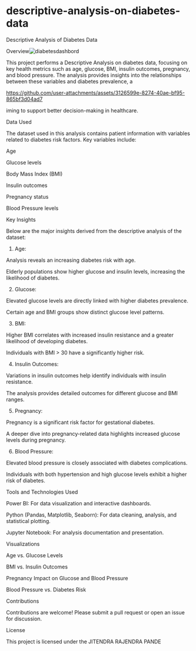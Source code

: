 # descriptive-analysis-on-diabetes-data
Descriptive Analysis of Diabetes Data



Overview![diabetesdashbord](https://github.com/user-attachments/assets/8737dbdd-b9f3-4859-a37e-4e9c8d33142f)


This project performs a Descriptive Analysis on diabetes data, focusing on key health metrics such as age, glucose, BMI, insulin outcomes, pregnancy, and blood pressure. The analysis provides insights into the relationships between these variables and diabetes prevalence, a

https://github.com/user-attachments/assets/3126599e-8274-40ae-bf95-865bf3d04ad7

iming to support better decision-making in healthcare.

Data Used

The dataset used in this analysis contains patient information with variables related to diabetes risk factors. Key variables include:

Age

Glucose levels

Body Mass Index (BMI)

Insulin outcomes

Pregnancy status

Blood Pressure levels


Key Insights

Below are the major insights derived from the descriptive analysis of the dataset:

1. Age:

Analysis reveals an increasing diabetes risk with age.

Elderly populations show higher glucose and insulin levels, increasing the likelihood of diabetes.



2. Glucose:

Elevated glucose levels are directly linked with higher diabetes prevalence.

Certain age and BMI groups show distinct glucose level patterns.



3. BMI:

Higher BMI correlates with increased insulin resistance and a greater likelihood of developing diabetes.

Individuals with BMI > 30 have a significantly higher risk.



4. Insulin Outcomes:

Variations in insulin outcomes help identify individuals with insulin resistance.

The analysis provides detailed outcomes for different glucose and BMI ranges.



5. Pregnancy:

Pregnancy is a significant risk factor for gestational diabetes.

A deeper dive into pregnancy-related data highlights increased glucose levels during pregnancy.



6. Blood Pressure:

Elevated blood pressure is closely associated with diabetes complications.

Individuals with both hypertension and high glucose levels exhibit a higher risk of diabetes.




Tools and Technologies Used

Power BI: For data visualization and interactive dashboards.

Python (Pandas, Matplotlib, Seaborn): For data cleaning, analysis, and statistical plotting.

Jupyter Notebook: For analysis documentation and presentation.


Visualizations

Age vs. Glucose Levels

BMI vs. Insulin Outcomes

Pregnancy Impact on Glucose and Blood Pressure

Blood Pressure vs. Diabetes Risk

Contributions

Contributions are welcome! Please submit a pull request or open an issue for discussion.

License

This project is licensed under the JITENDRA RAJENDRA PANDE 

